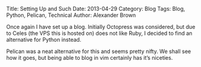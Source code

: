 Title: Setting Up and Such
Date: 2013-04-29
Category: Blog
Tags: Blog, Python, Pelican, Technical
Author: Alexander Brown

Once again I have set up a blog. Initially Octopress was considered, but due to
Celes (the VPS this is hosted on) does not like Ruby, I decided to find an 
alternative for Python instead.

Pelican was a neat alternative for this and seems pretty nifty. We shall see 
how it goes, but being able to blog in vim certainly has it’s niceties.

